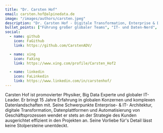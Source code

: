 ```yaml
---
title: "Dr. Carsten Hof"
email: carsten.hof@alpinedata.de
image: "/images/authors/carsten.jpeg"
description: "Dr. Carsten Hof - Digitale Transformation, Enterprise & Data Architecture"
bullet_points: ["Führung großer globaler Teams", "IT- und Daten-Nerd", "Architekturexperte", "Es gibt kaum einen Berg, den er nicht erklommen hat"]
social:
  - name: github
    icon: FaGithub
    link: https://github.com/CarstenADV/

  - name: xing
    icon: FaXing
    link: https://www.xing.com/profile/Carsten_Hof2

  - name: linkedin
    icon: FaLinkedin
    link: https://www.linkedin.com/in/carstenhof/
---
```


Carsten Hof ist promovierter Physiker, Big Data Experte und globaler IT-Leader. Er bringt 15 Jahre Erfahrung in globalen Konzernen und komplexen Datenlandschaften mit. Seine Schwerpunkte Enterprise- & IT- Architektur, digitale Transformation, Datenplattformen und Automatisierung von Geschäftsprozessen wendet er stets an der Strategie des Kunden ausgerichtet effizient in den Projekten an. Seine Vorliebe für's Detail lässt keine Stolpersteine unentdeckt.
